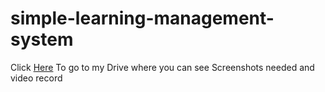 # simple-learning-management-system
Click [Here](https://drive.google.com/drive/folders/1nPrNGl0wFnVMCvo2D6dvPTxurjn3VeVP?usp=sharing) To go to my Drive where you can see Screenshots needed and video record 

